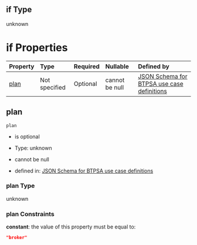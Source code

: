 ## if Type

unknown

# if Properties

| Property      | Type          | Required | Nullable       | Defined by                                                                                                                                                                                                                                    |
| :------------ | :------------ | :------- | :------------- | :-------------------------------------------------------------------------------------------------------------------------------------------------------------------------------------------------------------------------------------------- |
| [plan](#plan) | Not specified | Optional | cannot be null | [JSON Schema for BTPSA use case definitions](btpsa-usecase-properties-services-items-allof-1-then-allof-117-then-allof-2-if-properties-plan.md "undefined#/properties/services/items/allOf/1/then/allOf/117/then/allOf/2/if/properties/plan") |

## plan



`plan`

*   is optional

*   Type: unknown

*   cannot be null

*   defined in: [JSON Schema for BTPSA use case definitions](btpsa-usecase-properties-services-items-allof-1-then-allof-117-then-allof-2-if-properties-plan.md "undefined#/properties/services/items/allOf/1/then/allOf/117/then/allOf/2/if/properties/plan")

### plan Type

unknown

### plan Constraints

**constant**: the value of this property must be equal to:

```json
"broker"
```
